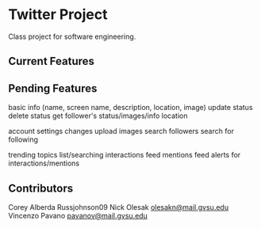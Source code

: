 Twitter Project
=============

Class project for software engineering.

Current Features
----------------

Pending Features
----------------
basic info (name, screen name, description, location, image)
update status
delete status
get follower's status/images/info
location

account settings changes
upload images
search followers
search for following

trending topics list/searching
interactions feed
mentions feed
alerts for interactions/mentions

Contributors
------------

Corey Alberda <alberdac at mail.gvsu.edu>
Russjohnson09 <russjohnson09 at gmail.com>
Nick Olesak <olesakn@mail.gvsu.edu>
Vincenzo Pavano <pavanov@mail.gvsu.edu>


